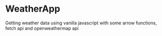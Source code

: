 # WeatherApp
Getting weather data using vanilla javascript with some arrow functions, fetch api and openweathermap api
